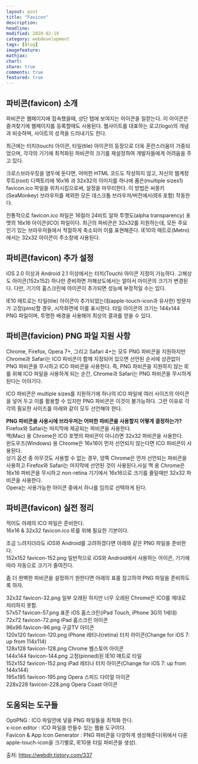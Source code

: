 ```yaml
---
layout: post
title: "Favicon"
description:
headline:
modified: 2020-02-19
category: webdevelopment
tags: [Blog]
imagefeature:
mathjax:
chart:
share: true
comments: true
featured: true
---
```


## 파비콘(favicon) 소개

파비콘은 <span class="orange">웹페이지에 접속했을때, 상단 탭에 보여지는 아이콘</span>을 일컫는다. 이 아이콘은 즐겨찾기에 웹페이지를 등록할때도 사용된다. 웹사이트를 대표하는 로고(logo)의 개념과 비슷하며, 사이트의 성격을 드러내기도 한다.

최근에는 터치(touch) 아이콘, 타일(tile) 아이콘의 등장으로 더욱 혼란스러움이 가중되었으며, 각각의 기기에 최적화된 파비콘의 크기를 재설정하여 개발자들에게 어려움을 주고 있다.

크로스브라우징을 염두에 둔다면, 어떠한 HTML 코드도 작성하지 않고, 자신의 웹계정 루트(root) 디렉토리에 16x16 과 32x32의 이미지를 하나에 품은(multiple sizes1) favicon.ico 파일을 위치시킴으로써, 설정을 마무리한다. 이 방법은 씨몽키(SeaMonkey) 브라우저를 제외한 모든 데스크톱 브라우저/버전에서(IE6 포함) 작동한다.

전통적으로 favicon.ico 파일은 16컬러 24비트 알파 투명도(alpha transparency) 포맷의 16x16 아이콘(ICO) 파일이다. 최근의 파비콘은 32x32를 지원하는데, 모든 주요 인기 있는 브라우저들에서 적절하게 축소되어 이를 표현해준다. IE10의 매트로(Metro)에서는 32x32 아이콘이 주소창에 사용된다.

## 파비콘(favicon) 추가 설정

iOS 2.0 이상과 Android 2.1 이상에서는 터치(Touch) 아이콘 지정이 가능하다. 고해상도 아이콘(152x152) 하나만 준비하면 저해상도에서는 알아서 아이콘의 크기가 변경된다. 다만, 기기의 홈스크린에 아이콘이 추가되면 성능에 부정적일 수는 있다.

IE10 매트로는 타일(tile) 아이콘이 추가되었는데(apple-touch-icon과 유사한) 방문자가 고정(pins)할 경우, 시작화면에 이를 표시한다. 타일 아이콘의 크기는 144x144 PNG 파일이며, 투명한 배경을 사용해야 최상의 결과를 얻을 수 있다.

## 파비콘(favicion) PNG 파일 지원 사항

Chrome, Firefox, Opera 7+, 그리고 Safari 4+는 모두 PNG 파비콘을 지원하지만 Chrome과 Safari는 ICO 파비콘이 함께 지정되어 있으면 선언된 순서에 상관없이 PNG 파비콘을 무시하고 ICO 파비콘을 사용한다. 즉, PNG 파비콘을 지원하지 않는 IE를 위해 ICO 파일을 사용하게 되는 순간, Chrome과 Safari는 PNG 파비콘을 무시하게 된다는 이야기다.

ICO 파비콘은 multiple sizes를 지원하기에 하나의 ICO 파일에 여러 사이즈의 아이콘을 넣어 두고 이를 활용할 수 있지만 PNG 파비콘은 이것이 불가능하다. 그런 이유로 각각의 필요한 사이즈를 아래와 같이 모두 선언해야 한다.

<div class="code">
<script async src="//jsfiddle.net/lsh58/a067uc92/embed/html/dark/"></script>
</div>

**PNG 파비콘을 사용시에 브라우저는 어떠한 파비콘을 사용할지 어떻게 결정하는가?**  
<span class="orange">Firefox와 Safari</span>는 마지막에 제공되는 파비콘을 사용한다.  
<span class="orange">맥(Mac) 용 Chrome</span>은 ICO 포맷의 파비콘이 아니라면 32x32 파비콘을 사용한다.  
<span class="orange">윈도우즈(Windows) 용 Chrome</span>은 16x16이 먼저 선언되지 않는다면 ICO 파비콘이 사용된다.  
상기 옵션 중 아무것도 사용할 수 없는 경우, 양쪽 Chrome은 먼저 선언되는 파비콘을 사용하고 Firefox와 Safari는 마지막에 선언된 것이 사용된다.사실 맥 용 Chrome은 16x16 파비콘을 무시하고 non-retina 기기에서 16x16으로 크기를 줄일때만 32x32 파비콘을 사용한다.  
<span class="orange">Opera</span>는 사용가능한 아이콘 중에서 하나를 임의로 선택하게 된다.

## 파비콘(favicon) 실전 정리

적어도 아래의 ICO 파일은 준비한다.  
<span class="orange">16x16 & 32x32</span> <span class="gray">favicon.ico</span> IE를 위해 필요한 기본이다.

조금 느려지더라도 iOS와 Android를 고려하겠다면 아래와 같은 PNG 파일을 준비한다.  
<span class="orange">152x152</span> <span class="gray">favicon-152.png</span> 일반적으로 iOS와 Android에서 사용하는 아이콘, 기기에 따라 자동으로 크기가 줄여진다.

좀 더 완벽한 파비콘을 설정하기 원한다면 아래의 표를 참고하여 PNG 파일을 준비하도록 하자.

<span class="orange">32x32</span> <span class="gray">favicon-32.png</span> 일부 오래된 하지만 너무 오래된 Chrome은 ICO를 제대로 처리하지 못함.  
<span class="orange">57x57</span> <span class="gray">favicon-57.png</span> 표준 iOS 홈스크린(iPad Touch, iPhone 3G의 1세대)  
<span class="orange">72x72</span> <span class="gray">favicon-72.png</span> iPad 홈스크린 아이콘  
<span class="orange">96x96</span> <span class="gray">favicon-96.png</span> 구글TV 아이콘  
<span class="orange">120x120</span> <span class="gray">favicon-120.png</span> iPhone 레티나(retina) 터치 아이콘(Change for iOS 7: up from 114x114)  
<span class="orange">128x128</span> <span class="gray">favicon-128.png</span> Chrome 웹스토어 아이콘  
<span class="orange">144x144</span> <span class="gray">favicon-144.png</span> 고정(pinned)된 IE10 매트로 타일  
<span class="orange">152x152</span> <span class="gray">favicon-152.png</span> iPad 레티나 터치 아이콘(Change for iOS 7: up from 144x144)  
<span class="orange">195x195</span> <span class="gray">favicon-195.png</span> Opera 스피드 다이얼 아이콘  
<span class="orange">228x228</span> <span class="gray">favicon-228.png</span> Opera Coast 아이콘

## 도움되는 도구들

OptiPNG : ICO 파일안에 넣을 PNG 파일들을 최적화 한다.  
x-icon editor : ICO 파일을 만들수 있는 웹용 도구이다.  
Favicon & App Icon Generator : PNG 파비콘을 다양하게 생성해준다(위에서 다룬 apple-touch-icon을 크기별로, IE10용 타일 파비콘을 생성).

출처: <https://webdir.tistory.com/337>
